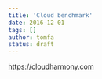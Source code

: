 ```yaml
---
title: 'Cloud benchmark'
date: 2016-12-01
tags: []
author: tomfa
status: draft
---
```


https://cloudharmony.com
